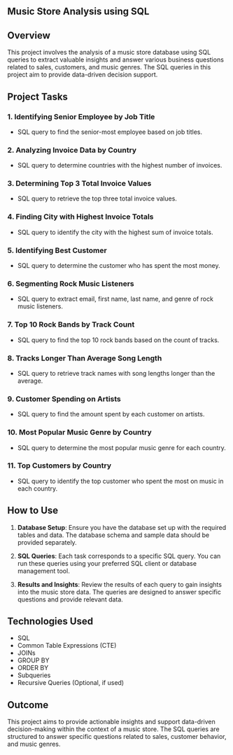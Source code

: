 ## Music Store Analysis using SQL

## Overview

This project involves the analysis of a music store database using SQL queries to extract valuable insights and answer various business questions related to sales, customers, and music genres. The SQL queries in this project aim to provide data-driven decision support.

## Project Tasks

### 1. Identifying Senior Employee by Job Title

- SQL query to find the senior-most employee based on job titles.

### 2. Analyzing Invoice Data by Country

- SQL query to determine countries with the highest number of invoices.

### 3. Determining Top 3 Total Invoice Values

- SQL query to retrieve the top three total invoice values.

### 4. Finding City with Highest Invoice Totals

- SQL query to identify the city with the highest sum of invoice totals.

### 5. Identifying Best Customer

- SQL query to determine the customer who has spent the most money.

### 6. Segmenting Rock Music Listeners

- SQL query to extract email, first name, last name, and genre of rock music listeners.

### 7. Top 10 Rock Bands by Track Count

- SQL query to find the top 10 rock bands based on the count of tracks.

### 8. Tracks Longer Than Average Song Length

- SQL query to retrieve track names with song lengths longer than the average.

### 9. Customer Spending on Artists

- SQL query to find the amount spent by each customer on artists.

### 10. Most Popular Music Genre by Country

- SQL query to determine the most popular music genre for each country.

### 11. Top Customers by Country

- SQL query to identify the top customer who spent the most on music in each country.

## How to Use

1. **Database Setup**: Ensure you have the database set up with the required tables and data. The database schema and sample data should be provided separately.

2. **SQL Queries**: Each task corresponds to a specific SQL query. You can run these queries using your preferred SQL client or database management tool.

3. **Results and Insights**: Review the results of each query to gain insights into the music store data. The queries are designed to answer specific questions and provide relevant data.

## Technologies Used

- SQL
- Common Table Expressions (CTE)
- JOINs
- GROUP BY
- ORDER BY
- Subqueries
- Recursive Queries (Optional, if used)

## Outcome

This project aims to provide actionable insights and support data-driven decision-making within the context of a music store. The SQL queries are structured to answer specific questions related to sales, customer behavior, and music genres.
